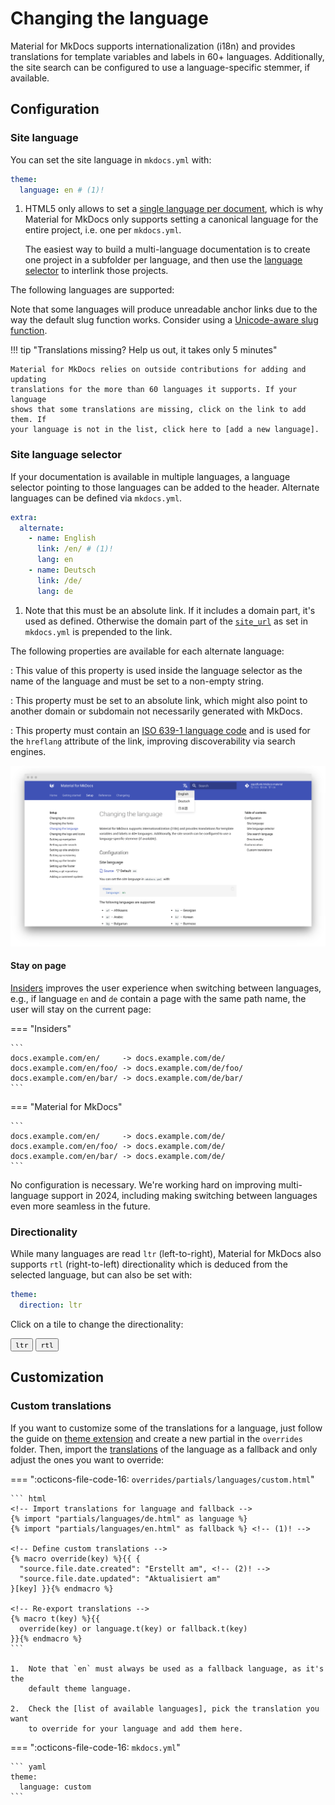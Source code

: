 # Changing the language

Material for MkDocs supports internationalization (i18n) and provides
translations for template variables and labels in 60+ languages. Additionally,
the site search can be configured to use a language-specific stemmer, if
available.

## Configuration

### Site language

<!-- md:version 1.12.0 -->
<!-- md:default `en` -->

You can set the site language in `mkdocs.yml` with:

``` yaml
theme:
  language: en # (1)!
```

1.  HTML5 only allows to set a [single language per document], which is why
    Material for MkDocs only supports setting a canonical language for the
    entire project, i.e. one per `mkdocs.yml`.

    The easiest way to build a multi-language documentation is to create one
    project in a subfolder per language, and then use the [language selector]
    to interlink those projects.

The following languages are supported:

<!-- hooks/translations.py -->

Note that some languages will produce unreadable anchor links due to the way
the default slug function works. Consider using a [Unicode-aware slug function].

!!! tip "Translations missing? Help us out, it takes only 5 minutes"

    Material for MkDocs relies on outside contributions for adding and updating
    translations for the more than 60 languages it supports. If your language
    shows that some translations are missing, click on the link to add them. If
    your language is not in the list, click here to [add a new language].

  [single language per document]: https://www.w3.org/International/questions/qa-html-language-declarations.en#attributes
  [language selector]: #site-language-selector
  [Unicode-aware slug function]: extensions/python-markdown.md#+toc.slugify
  [add a new language]: https://github.com/squidfunk/mkdocs-material/issues/new?template=04-add-a-translation.yml&title=Add+translations+for+...

### Site language selector

<!-- md:version 7.0.0 -->
<!-- md:default none -->

If your documentation is available in multiple languages, a language selector
pointing to those languages can be added to the header. Alternate languages
can be defined via `mkdocs.yml`.

``` yaml
extra:
  alternate:
    - name: English
      link: /en/ # (1)!
      lang: en
    - name: Deutsch
      link: /de/
      lang: de
```

1.  Note that this must be an absolute link. If it includes a domain part, it's
    used as defined. Otherwise the domain part of the [`site_url`][site_url] as
    set in `mkdocs.yml` is prepended to the link.

The following properties are available for each alternate language:

<!-- md:option alternate.name -->

:   <!-- md:default none --> <!-- md:flag required -->
    This value of this property is used inside the language selector as the
    name of the language and must be set to a non-empty string.

<!-- md:option alternate.link -->

:   <!-- md:default none --> <!-- md:flag required -->
    This property must be set to an absolute link, which might also point to
    another domain or subdomain not necessarily generated with MkDocs.

<!-- md:option alternate.lang -->

:   <!-- md:default none --> <!-- md:flag required -->
    This property must contain an [ISO 639-1 language code] and is used for
    the `hreflang` attribute of the link, improving discoverability via search
    engines.

[![Language selector preview]][Language selector preview]

  [site_url]: https://www.mkdocs.org/user-guide/configuration/#site_url
  [ISO 639-1 language code]: https://en.wikipedia.org/wiki/List_of_ISO_639-1_codes
  [Language selector preview]: ../assets/screenshots/language-selection.png

#### Stay on page

<!-- md:sponsors -->
<!-- md:version insiders-4.47.0 -->
<!-- md:flag experimental -->

[Insiders] improves the user experience when switching between languages, e.g.,
if language `en` and `de` contain a page with the same path name, the user will
stay on the current page:

=== "Insiders"

    ```
    docs.example.com/en/     -> docs.example.com/de/
    docs.example.com/en/foo/ -> docs.example.com/de/foo/
    docs.example.com/en/bar/ -> docs.example.com/de/bar/
    ```

=== "Material for MkDocs"

    ```
    docs.example.com/en/     -> docs.example.com/de/
    docs.example.com/en/foo/ -> docs.example.com/de/
    docs.example.com/en/bar/ -> docs.example.com/de/
    ```

No configuration is necessary. We're working hard on improving multi-language
support in 2024, including making switching between languages even more seamless
in the future.

  [Insiders]: ../insiders/index.md

### Directionality

<!-- md:version 2.5.0 -->
<!-- md:default computed -->

While many languages are read `ltr` (left-to-right), Material for MkDocs also
supports `rtl` (right-to-left) directionality which is deduced from the
selected language, but can also be set with:

``` yaml
theme:
  direction: ltr
```

Click on a tile to change the directionality:

<div class="mdx-switch">
  <button data-md-dir="ltr"><code>ltr</code></button>
  <button data-md-dir="rtl"><code>rtl</code></button>
</div>

<script>
  var buttons = document.querySelectorAll("button[data-md-dir]")
  buttons.forEach(function(button) {
    button.addEventListener("click", function() {
      var attr = this.getAttribute("data-md-dir")
      document.body.dir = attr
      var name = document.querySelector("#__code_2 code span.l")
      name.textContent = attr
    })
  })
</script>

## Customization

### Custom translations

If you want to customize some of the translations for a language, just follow
the guide on [theme extension] and create a new partial in the `overrides`
folder. Then, import the [translations] of the language as a fallback and only
adjust the ones you want to override:

=== ":octicons-file-code-16: `overrides/partials/languages/custom.html`"

    ``` html
    <!-- Import translations for language and fallback -->
    {% import "partials/languages/de.html" as language %}
    {% import "partials/languages/en.html" as fallback %} <!-- (1)! -->

    <!-- Define custom translations -->
    {% macro override(key) %}{{ {
      "source.file.date.created": "Erstellt am", <!-- (2)! -->
      "source.file.date.updated": "Aktualisiert am"
    }[key] }}{% endmacro %}

    <!-- Re-export translations -->
    {% macro t(key) %}{{
      override(key) or language.t(key) or fallback.t(key)
    }}{% endmacro %}
    ```

    1.  Note that `en` must always be used as a fallback language, as it's the
        default theme language.

    2.  Check the [list of available languages], pick the translation you want
        to override for your language and add them here.

=== ":octicons-file-code-16: `mkdocs.yml`"

    ``` yaml
    theme:
      language: custom
    ```

  [theme extension]: ../../../GreaterWMS-Doc-CN/docs/customization.md#extending-the-theme
  [translations]: https://github.com/squidfunk/mkdocs-material/blob/master/src/templates/partials/languages/
  [list of available languages]: https://github.com/squidfunk/mkdocs-material/blob/master/src/templates/partials/languages/
